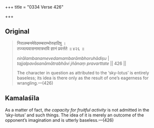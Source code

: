 +++
title = "0334 Verse 426"

+++
## Original 
>
> निरालम्बनमेवेदमम्बराम्भोरुहादिषु ।  
> तज्जल्पवासनामात्रभावि ज्ञानं प्रवर्त्तते ॥ ४२६ ॥ 
>
> *nirālambanamevedamambarāmbhoruhādiṣu* \|  
> *tajjalpavāsanāmātrabhāvi jñānaṃ pravarttate* \|\| 426 \|\| 
>
> The character in question as attributed to the ‘sky-lotus’ is entirely baseless; its idea is there only as the result of one’s eagerness for wrangling.—(426)



## Kamalaśīla

As a matter of fact, *the capacity for fruitful activity* is not admitted in the ‘sky-lotus’ and such things. The idea of it is merely an outcome of the opponent’s imagination and is utterly baseless.—(426)


